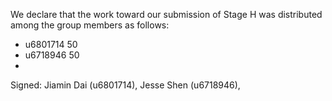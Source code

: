 We declare that the work toward our submission of Stage H was distributed among the group members as follows:

* u6801714 50
* u6718946 50
*

Signed: Jiamin Dai (u6801714), Jesse Shen (u6718946),

